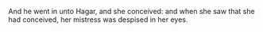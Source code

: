 And he went in unto Hagar, and she conceived: and when she saw that she had conceived, her mistress was despised in her eyes.
